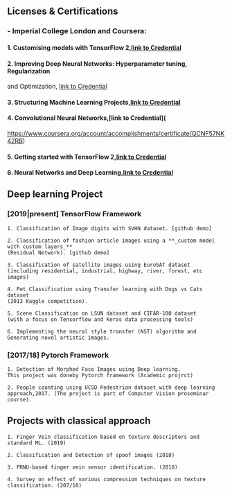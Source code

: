 

## Licenses & Certifications

### - Imperial College London and Coursera:

#### 1. Customising models with TensorFlow 2,[link to Credential](https://www.coursera.org/account/accomplishments/certificate/3Z6YR6BBWAWN) 

#### 2. Improving Deep Neural Networks: Hyperparameter tuning, Regularization
and Optimization, [link to Credential](https://www.coursera.org/account/accomplishments/certificate/ZNQ2Q6EFS45R)

#### 3. Structuring Machine Learning Projects,[link to Credential](https://www.coursera.org/account/accomplishments/certificate/A66WASZZ7TVN)

#### 4. Convolutional Neural Networks,[link to Credential](
https://www.coursera.org/account/accomplishments/certificate/QCNF57NK42RB)

#### 5. Getting started with TensorFlow 2,[link to Credential](https://www.coursera.org/account/accomplishments/certificate/9BRGQ8GRUZC7)

#### 6. Neural Networks and Deep Learning,[link to Credential](https://www.coursera.org/account/accomplishments/certificate/YRT3H5H23E6A)



## Deep learning Project

### [2019|present]  TensorFlow Framework 
 
    1. Classification of Image digits with SVHN dataset. [github demo]
	
	2. Classification of fashion article images using a **_custom model with custom layers_**
	(Residual Network). [github demo]
	
    3. Classification of satellite images using EuroSAT dataset 
	(including residential, industrial, highway, river, forest, etc images)
	
    4. Pet Classification using Transfer learning with Dogs vs Cats dataset
	(2013 Kaggle competition).
	
    5. Scene Classification on LSUN dataset and CIFAR-100 dataset 
	(with a focus on Tensorflow and Keras data processing tools)
	
    6. Implementing the neural style transfer (NST) algorithm and
	Generating novel artistic images.


### [2017/18]  Pytorch Framework 
 
	1. Detection of Morphed Face Images using Deep learning. 
	This project was doneby Pytorch framework (Academic projrct)
	
    2. People counting using UCSD Pedestrian dataset with deep learning 
	approach,2017. (The project is part of Computer Vision proseminar course).

	
## Projects with classical approach

	1. Finger Vein classification based on texture descriptors and standard ML. (2019)
	
	2. Classification and Detection of spoof images (2018)
	
	3. PRNU-based finger vein sensor identification. (2018)
	
	4. Survey on effect of various compression techniques on texture classification. (207/18) 	
	
	
	